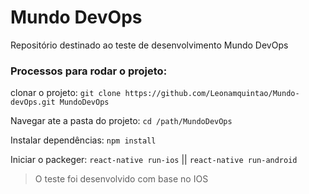 # Mundo DevOps

Repositório destinado ao teste de desenvolvimento Mundo DevOps

### Processos para rodar o projeto:

clonar o projeto:
`git clone https://github.com/Leonamquintao/Mundo-devOps.git MundoDevOps`

Navegar ate a pasta do projeto:
`cd /path/MundoDevOps`

Instalar dependências:
`npm install`

Iniciar o packeger:
`react-native run-ios` || `react-native run-android`
> O teste foi desenvolvido com base no IOS
